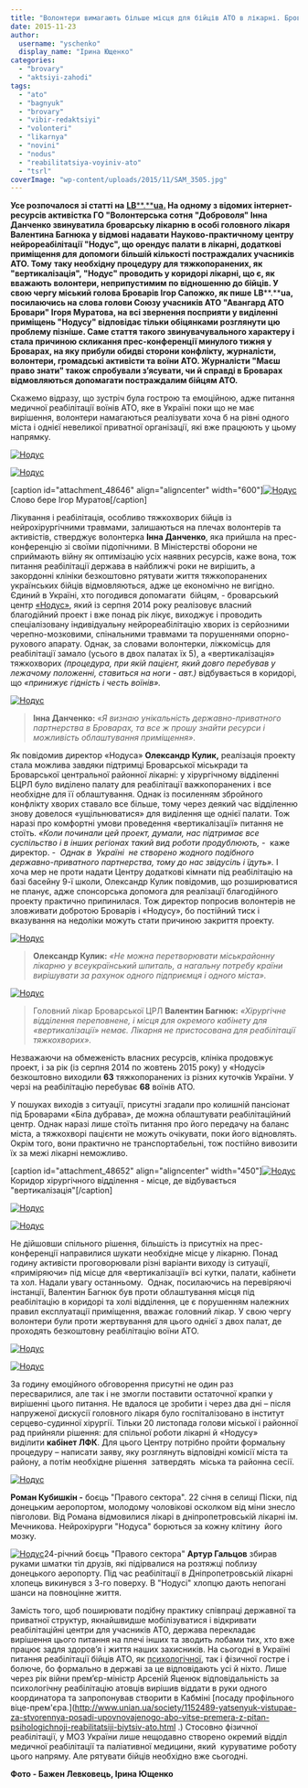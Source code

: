 ```yaml
---
title: "Волонтери вимагають більше місця для бійців АТО в лікарні. Броварські медики: \"Не за рахунок інших хворих\""
date: 2015-11-23
author: 
  username: "yschenko"
  display_name: "Ірина Ющенко"
categories: 
  - "brovary"
  - "aktsiyi-zahodi"
tags: 
  - "ato"
  - "bagnyuk"
  - "brovary"
  - "vibir-redaktsiyi"
  - "volonteri"
  - "likarnya"
  - "novini"
  - "nodus"
  - "reabilitatsiya-voyiniv-ato"
  - "tsrl"
coverImage: "wp-content/uploads/2015/11/SAM_3505.jpg"
---
```


**Усе розпочалося зі статті на** [**LB****.****ua**](http://ukr.lb.ua/news/2015/11/13/320851_likarnya_brovarah_vidmovilasya.html)**[.](http://ukr.lb.ua/news/2015/11/13/320851_likarnya_brovarah_vidmovilasya.html) На одному з відомих інтернет-ресурсів активістка ГО "Волонтерська сотня "Доброволя" Інна Данченко звинуватила броварську лікарню в особі головного лікаря Валентина Багнюка у відмові надавати Науково-практичному центру нейрореабілітації "Нодус", що орендує палати в лікарні, додаткові приміщення для** **допомоги більшій кількості постраждалих учасників АТО. Тому** **таку необхідну процедуру для тяжкопоранених, як "вертикалізація", "Нодус" проводить у коридорі лікарні, що є, як вважають волонтери, неприпустимим по відношенню до бійців. У свою чергу міський голова Броварів Ігор Сапожко, як пише** **LB****.****ua,** **посилаючись на слова голови Союзу учасників АТО "Авангард АТО Бровари" Ігоря Муратова, на всі звернення посприяти у виділенні приміщень "Нодусу" відповідає тільки обіцянками розглянути цю проблему пізніше. Саме стаття такого звинувачувального характеру і стала причиною скликання прес-конференції минулого тижня у Броварах, на яку прибули обидві сторони конфлікту, журналісти, волонтери, громадські активісти та воїни АТО. Журналісти "Маєш право знати" також спробували з’ясувати, чи й справді в Броварах відмовляються допомагати постраждалим бійцям АТО.**

Скажемо відразу, що зустріч була гострою та емоційною, адже питання медичної реабілітації воїнів АТО, яке в Україні поки що не має вирішення, волонтери намагаються реалізувати хоча б на рівні одного міста і однієї невеликої приватної організації, які вже працюють у цьому напрямку.

[![Нодус](https://mpz.brovary.org/wp-content/uploads/2015/11/8742.jpg)](https://mpz.brovary.org/wp-content/uploads/2015/11/8742.jpg)

[![Нодус](https://mpz.brovary.org/wp-content/uploads/2015/11/8718.jpg)](https://mpz.brovary.org/wp-content/uploads/2015/11/8718.jpg)

\[caption id="attachment\_48646" align="aligncenter" width="600"\][![Нодус](https://mpz.brovary.org/wp-content/uploads/2015/11/8683.jpg)](https://mpz.brovary.org/wp-content/uploads/2015/11/8683.jpg) Слово бере Ігор Муратов\[/caption\]

Лікування і реабілітація, особливо тяжкохворих бійців із нейрохірургічними травмами, залишаються на плечах волонтерів та активістів, стверджує волонтерка **Інна Данченко**, яка прийшла на прес-конференцію зі своїми підопічними. В Міністерстві оборони не сприймають війну як оптимізацію усіх наявних ресурсів, каже вона, тож питання реабілітації держава в найближчі роки не вирішить, а закордонні клініки безкоштовно рятувати життя тяжкопоранених українських бійців відмовляються, адже це економічно не вигідно. Єдиний в Україні, хто погодився допомагати  бійцям, - броварський центр [«Нодус»](https://www.facebook.com/nodusua), який із серпня 2014 року реалізовує власний благодійний проект і вже понад рік лікує, виходжує і проводить спеціалізовану індивідуальну нейрореабілітацію хворих із серйозними черепно-мозковими, спінальними травмами та порушеннями опорно-рухового апарату. Однак, за словами волонтерки, ліжкомісць для реабілітації замало (усього в двох палатах їх 5), а «вертикалізація» тяжкохворих _(процедура, при якій пацієнт, який довго перебував у лежачому положенні, ставиться на ноги - авт.)_ відбувається в коридорі, що _«принижує гідність і честь воїнів»._

[![Нодус](https://mpz.brovary.org/wp-content/uploads/2015/11/8696.jpg)](https://mpz.brovary.org/wp-content/uploads/2015/11/8696.jpg)

> **Інна Данченко:** «_Я визнаю унікальність державно-приватного партнерства в Броварах, та все ж прошу знайти ресурси і можливість облаштування приміщення»_.

Як повідомив директор «Нодуса» **Олександр Кулик,** реалізація проекту стала можлива завдяки підтримці Броварської міськради та Броварської центральної районної лікарні: у хірургічному відділенні БЦРЛ було виділено палату для реабілітації важкопоранених і все необхідне для її облаштування. Однак із посиленням збройного конфлікту хворих ставало все більше, тому через деякий час відділенню знову довелося «ущільнюватися» для виділення ще однієї палати. Тож наразі про комфортні умови проведення «вертикалізації» питання не стоїть. _«Коли починали цей проект, думали, нас підтримає все суспільство і в інших регіонах такий вид роботи продублюють,_ \-  каже директор. -  _Однак в  Україні  не створено жодного подібного державно-приватного партнерства, тому до нас звідусіль і їдуть»._ І хоча мер не проти надати Центру додаткові кімнати під реабілітацію на базі басейну 9-ї школи, Олександр Кулик повідомив, що розширюватися не планує, адже спонсорська допомога для реалізації благодійного проекту практично припинилася. Тож директор попросив волонтерів не зловживати добротою Броварів і «Нодусу», бо постійний тиск і вказування на недоліки можуть стати причиною закриття проекту.

[![Нодус](https://mpz.brovary.org/wp-content/uploads/2015/11/8651.jpg)](https://mpz.brovary.org/wp-content/uploads/2015/11/8651.jpg)

> **Олександр Кулик:** _«Не можна перетворювати міськрайонну лікарню у всеукраїнський шпиталь, а нагальну потребу країни вирішувати за рахунок одного підприємця і одного міста»._

[![Нодус](https://mpz.brovary.org/wp-content/uploads/2015/11/8753.jpg)](https://mpz.brovary.org/wp-content/uploads/2015/11/8753.jpg)

> Головний лікар Броварської ЦРЛ **Валентин Багнюк:** _«Хірургічне відділення переповнене, і місця для окремого кабінету для «вертикалізації» немає. Лікарня не пристосована для реабілітації тяжкохворих»._

Незважаючи на обмеженість власних ресурсів, клініка продовжує проект, і за рік (із серпня 2014 по жовтень 2015 року) у «Нодусі» безкоштовно виходили **63** тяжкопоранених із різних куточків України. У черзі на реабілітацію перебуває **68** воїнів АТО.

У пошуках виходів з ситуації, присутні згадали про колишній пансіонат під Броварами «Біла дубрава», де можна облаштувати реабілітаційний центр. Однак наразі лише стоїть питання про його передачу на баланс міста, а тяжкохворі пацієнти не можуть очікувати, поки його відновлять. Окрім того, вони практично не транспортабельні, тож постійно вивозити їх за межі лікарні неможливо.

\[caption id="attachment\_48652" align="aligncenter" width="450"\][![Нодус](https://mpz.brovary.org/wp-content/uploads/2015/11/SAM_3493.jpg)](https://mpz.brovary.org/wp-content/uploads/2015/11/SAM_3493.jpg) Коридор хірургічного відділення - місце, де відбувається "вертикалізація"\[/caption\]

[![Нодус](https://mpz.brovary.org/wp-content/uploads/2015/11/SAM_3517.jpg)](https://mpz.brovary.org/wp-content/uploads/2015/11/SAM_3517.jpg)

[![Нодус](https://mpz.brovary.org/wp-content/uploads/2015/11/8994.jpg)](https://mpz.brovary.org/wp-content/uploads/2015/11/8994.jpg)

Не дійшовши спільного рішення, більшість із присутніх на прес-конференції направилися шукати необхідне місце у лікарню. Понад годину активісти проговорювали різні варіанти виходу із ситуації, «приміряючи» під місце для «вертикалізації» всі кутки, палати, кабінети та хол. Надали увагу останньому.  Однак, посилаючись на перевіряючі інстанції, Валентин Багнюк був проти облаштування місця під реабілітацію в коридорі та холі відділення, це є порушенням належних правил експлуатації приміщення, вважає головний лікар. У свою чергу волонтери були проти жертвування для цього однієї з двох палат, де проходять безкоштовну реабілітацію воїни АТО.

[![Нодус](https://mpz.brovary.org/wp-content/uploads/2015/11/SAM_3505.jpg)](https://mpz.brovary.org/wp-content/uploads/2015/11/SAM_3505.jpg)

[![Нодус](https://mpz.brovary.org/wp-content/uploads/2015/11/SAM_3522.jpg)](https://mpz.brovary.org/wp-content/uploads/2015/11/SAM_3522.jpg)

За годину емоційного обговорення присутні не один раз пересварилися, але так і не змогли поставити остаточної крапки у вирішенні цього питання. Не вдалося це зробити і через два дні – після напруженої дискусії головного лікаря було госпіталізовано в інститут серцево-судинної хірургії. Тільки 20 листопада голови міської і районної рад прийняли рішення: для спільної роботи лікарні й «Нодусу» виділити **кабінет ЛФК**. Для цього Центру потрібно пройти формальну процедуру – написати заяву, яку розглянуть відповідні комісії міста та району, а потім необхідне рішення  затвердять  міська та районна сесії.

[![Нодус](https://mpz.brovary.org/wp-content/uploads/2015/11/SAM_3485.jpg)](https://mpz.brovary.org/wp-content/uploads/2015/11/SAM_3485.jpg)

**Роман Кубишкін -** боєць "Правого сектора". 22 січня в селищі Піски, під донецьким аеропортом, молодому чоловікові осколком від міни знесло півголови. Від Романа відмовилися лікарі в дніпропетровській лікарні ім. Мечникова. Нейрохірурги "Нодуса" борються за кожну клітину  його мозку.

[![Нодус](https://mpz.brovary.org/wp-content/uploads/2015/11/SAM_3499.jpg)](https://mpz.brovary.org/wp-content/uploads/2015/11/SAM_3499.jpg)24-річний боєць "Правого сектора" **Артур Гальцов** збирав руками шматки тіл друзів, які підірвалися на розтяжці поблизу донецького аеропорту. Під час реабілітації в Дніпропетровській лікарні хлопець викинувся з 3-го поверху. В "Нодусі" хлопцю дають непогані шанси на повноцінне життя.

Замість того, щоб поширювати подібну практику співпраці державної та приватної структур, якнайшвидше мобілізуватися і відкривати реабілітаційні центри для учасників АТО, держава перекладає вирішення цього питання на плечі інших та зводить лобами тих, хто вже працює задля здоров’я і життя наших захисників. На сьогодні в Україні питання реабілітації бійців АТО, як [психологічної](https://mpz.brovary.org/brovarchanam-uchasnykam-ato-proponuyut-bezkoshtovnu-reabilitatsiyu-v-sanatoriyah/), так і фізичної гостре і болюче, бо формально в державі за це відповідають усі й ніхто. Лише через рік війни прем’єр-міністр Арсеній Яценюк відповідальність за психологічну реабілітацію атовців вирішив віддати в руки одного координатора та запропонував створити в Кабміні [посаду профільного віце-прем'єра.](http://www.unian.ua/society/1152489-yatsenyuk-vistupae-za-stvorennya-posadi-upovnovajenogo-abo-vitse-premera-z-pitan-psihologichnoji-reabilitatsiji-biytsiv-ato.html .) Стосовно фізичної реабілітації, у МОЗ України лише нещодавно створено окремий відділ медичної реабілітації та паліативної медицини, який  куруватиме роботу цього напряму. Але рятувати бійців необхідно вже сьогодні.

**Фото - Бажен Левковець, Ірина Ющенко**
